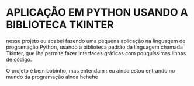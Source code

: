 # APLICAÇÃO EM PYTHON USANDO A BIBLIOTECA TKINTER

nesse projeto eu acabei fazendo uma pequena aplicação
na linguagem de programação Python, usando a biblioteca
padrão da linguagem chamada Tkinter, que lhe permite
fazer interfaces gráficas com pouquíssimas linhas de
código.

O projeto é bem bobinho, mas entendam : eu ainda estou
entrando no mundo da programação ainda hehehe

